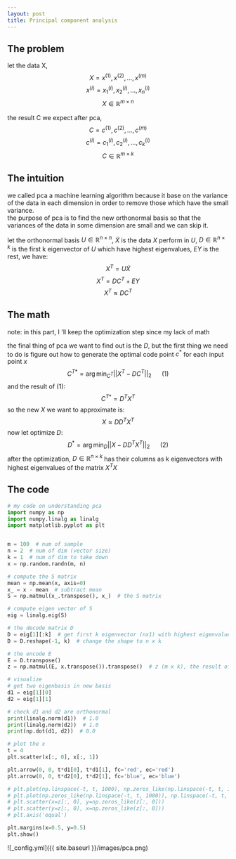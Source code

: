 ```yaml
---
layout: post
title: Principal component analysis
---
```

## The problem
let the data X, $$ X = {x^{(1)}, x^{(2)}, ..., x^{(m)}} $$ $$ x^{(i)} = {x_1^{(i)}, x_2^{(i)}, ..., x_n^{(i)}}$$ $$ X \in \mathbb{R}^{m\times{n}} $$

the result C we expect after pca, $$ C = {c^{(1)}, c^{(2)}, ..., c^{(m)}} $$ $$ c^{(i)} = {c_1^{(i)}, c_2^{(i)}, ..., c_k^{(i)}}$$$$ C \in \mathbb{R}^{m\times{k}} $$

## The intuition
we called pca a machine learning algorithm because it base on the variance of the data in each dimension in order to remove those which have the small variance.<br/>
the purpose of pca is to find the new orthonormal basis so that the variances of the data in some dimension are small and we can skip it.

let the orthonormal basis $U \in \mathbb{R}^{n\times{n}}$, $\widetilde{X}$ is the data $X$ perform in $U$, $D\in \mathbb{R}^{n\times{k}}$ is the first k eigenvector of $U$ which have highest eigenvalues, $EY$ is the rest, we have:
$$ X^{T} = U\widetilde{X}$$
$$ X^{T} = DC^{T} + EY$$
$$ X^{T}\approx{DC^{T}} $$

## The math
note: in this part, I 'll keep the optimization step since my lack of math

the final thing of pca we want to find out is the $D$, but the first thing we need to do is figure out how to generate the optimal code point $c^{*}$ for each input point $x$
$$ C^{T*} = \arg\min_{C^{T}} ||X^{T} - DC^{T}||_2 ~~~~~~(1) $$
and the result of $(1)$:
$$ C^{T*} = D^{T}X^{T}$$
so the new $X$ we want to approximate is:
$$ X \approx DD^{T}X^{T}$$
now let optimize $D$:
$$ D^{*} = \arg\min_{D} ||X - DD^{T}X^{T}||_2 ~~~~~~(2) $$
after the optimization, $D\in \mathbb{R}^{n\times{k}}$ has their columns as k eigenvectors with highest eigenvalues of the matrix $X^{T}X$

## The code
```python
# my code on understanding pca
import numpy as np
import numpy.linalg as linalg
import matplotlib.pyplot as plt


m = 100  # num of sample
n = 2  # num of dim (vector size)
k = 1  # num of dim to take down
x = np.random.randn(m, n)

# compute the S matrix
mean = np.mean(x, axis=0)
x_ = x - mean  # subtract mean
S = np.matmul(x_.transpose(), x_)  # the S matrix

# compute eigen vector of S
eig = linalg.eig(S)

# the decode matrix D
D = eig[1][:k]  # get first k eigenvector (nx1) with highest eigenvalue
D = D.reshape(-1, k)  # change the shape to n x k

# the encode E
E = D.transpose()
z = np.matmul(E, x.transpose()).transpose()  # z (m x k), the result of pca

# visualize
# get two eigenbasis in new basis
d1 = eig[1][0]
d2 = eig[1][1]

# check d1 and d2 are orthonormal
print(linalg.norm(d1))  # 1.0
print(linalg.norm(d2))  # 1.0
print(np.dot(d1, d2))  # 0.0

# plot the x
t = 4
plt.scatter(x[:, 0], x[:, 1])

plt.arrow(0, 0, t*d1[0], t*d1[1], fc='red', ec='red')
plt.arrow(0, 0, t*d2[0], t*d2[1], fc='blue', ec='blue')

# plt.plot(np.linspace(-t, t, 1000), np.zeros_like(np.linspace(-t, t, 1000)))
# plt.plot(np.zeros_like(np.linspace(-t, t, 1000)), np.linspace(-t, t, 1000))
# plt.scatter(x=z[:, 0], y=np.zeros_like(z[:, 0]))
# plt.scatter(y=z[:, 0], x=np.zeros_like(z[:, 0]))
# plt.axis('equal')

plt.margins(x=0.5, y=0.5)
plt.show()
```
![_config.yml]({{ site.baseurl }}/images/pca.png)